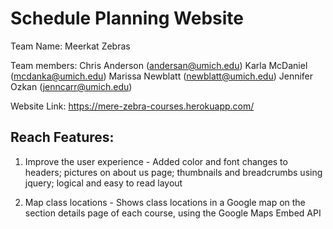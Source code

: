 Schedule Planning Website
=========================

Team Name: Meerkat Zebras

Team members:
Chris Anderson (andersan@umich.edu)
Karla McDaniel (mcdanka@umich.edu)
Marissa Newblatt (newblatt@umich.edu)
Jennifer Ozkan (jenncarr@umich.edu)

Website Link: https://mere-zebra-courses.herokuapp.com/

Reach Features:
---------------
1) Improve the user experience - Added color and font changes to headers; pictures on about us page; thumbnails and breadcrumbs using jquery; logical and easy to read layout

2) Map class locations - Shows class locations in a Google map on the section details page of each course, using the Google Maps Embed API
